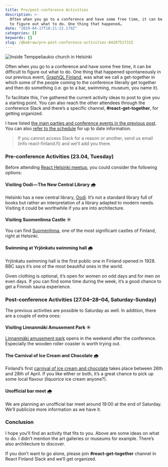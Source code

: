 ```yaml
---
title: Pre/post-conference Activities
description: >-
  Often when you go to a conference and have some free time, it can be difficult
  to figure out what to do. One thing that happened…
date: "2019-04-17T10:21:22.179Z"
categories: []
keywords: []
slug: /@bebraw/pre-post-conference-activities-8420751f315
---
```


![Inside Temppeliaukio church in Helsinki](img/1__ZXtCx5fbToIGRzChkzVfSw.jpeg)

Often when you go to a conference and have some free time, it can be difficult to figure out what to do. One thing that happened spontaneously in our previous event, [GraphQL Finland](https://graphql-finland.fi), was what we call a get-together in which some of the people coming to the conference literally get together and then do something (i.e. go to a bar, swimming, museum, you name it).

To facilitate this, I’ve gathered the current activity ideas to post to give you a starting point. You can also reach the other attendees through the conference Slack and there’s a specific channel, **#react-get-together**, for getting organized.

I have listed [the main parties and conference events in the previous post](/blog/parties-and-community-events-e7a22af12ea6/). You can also [refer to the schedule](https://react-finland.fi/schedule/) for up to date information.

> If you cannot access Slack for a reason or another, send us email (info <at> react-finland.fi) and we’ll add you there.

### Pre-conference Activities (23.04, Tuesday)

Before attending [React Helsinki meetup](https://meetabit.com/events/react-helsinki-april-2019), you could consider the following options:

#### Visiting Oodi — The New Central Library 🌧

Helsinki has a new central library, [Oodi](https://www.oodihelsinki.fi/en/). It’s not a standard library full of books but rather an interpretation of a library adapted to modern needs. Visiting it could be worthwhile if you are into architecture.

#### Visiting Suomenlinna Castle ☀️

You can find [Suomenlinna](https://www.suomenlinna.fi/en/), one of the most significant castles of Finland, right at Helsinki.

#### Swimming at Yrjönkatu swimming hall 🌧

Yrjönkatu swimming hall is the first public one in Finland opened in 1928. BBC says it’s one of the most beautiful ones in the world.

Given clothing is optional, it’s open for women on odd days and for men on even days. If you can find some time during the week, it’s a good chance to get a Finnish sauna experience.

### Post-conference Activities (27.04–28–04, Saturday-Sunday)

The previous activities are possible to Saturday as well. In addition, there are a couple of extra ones:

#### Visiting Linnanmäki Amusement Park ☀️

[Linnanmäki amusement park](https://www.linnanmaki.fi/en) opens in the weekend after the conference. Especially the wooden roller coaster is worth trying out.

#### The Carnival of Ice Cream and Chocolate 🌧

Finland’s first [carnival of ice cream and chocolate](https://www.jaatelojasuklaakarnevaali.fi/en/home/) takes place between 26th and 28th of April. If you like either or both, it’s a great chance to pick up some local flavour (liquorice ice cream anyone?).

#### Unofficial bar meet 🌧

We are planning an unofficial bar meet around 19:00 at the end of Saturday. We’ll publicize more information as we have it.

### Conclusion

I hope you’ll find an activity that fits to you. Above are some ideas on what to do. I didn’t mention the art galleries or museums for example. There’s also architecture to discover.

If you don’t want to go alone, please join **#react-get-together** channel in React Finland Slack and we’ll get organized.

